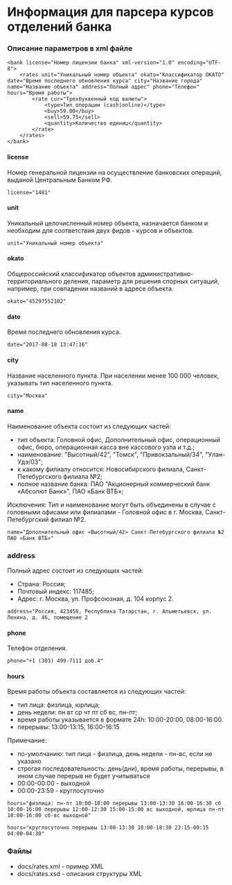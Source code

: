 # Информация для парсера курсов отделений банка 

### Описание параметров в xml файле

```
<bank license="Номер лицензии банка" xml-version="1.0" encoding="UTF-8">
    <rates unit="Уникальный номер объекта" okato="Классификатор ОКАТО" date="Время последнего обновления курса" city="Название города" name="Название объекта" address="Полный адрес" phone="Телефон" hours="Время работы">
        <rate cur="Трехбуквенный код валюты">
            <type>Тип операции (cash|online)</type>
            <buy>59.00</buy>
            <sell>59.75</sell>
            <quantity>Количество единиц</quantity>
        </rate>
    </rates>
</bank>
```

#### license 
Номер генеральной лицензии на осуществление банковских операций, выданой Центральным Банком РФ.

`license="1481"`

#### unit 
Уникальный целочисленный номер объекта, назначается банком и необходим для соответствия двух фидов - курсов и объектов.

`unit="Уникальный номер объекта"`

#### okato
Общероссийский классификатор объектов административно-территориального деления, параметр для решения спорных ситуаций, например, при совпадении названий в адресе объекта.

`okato="45297552102"`

#### date
Время последнего обновления курса.

`date="2017-08-18 13:47:16"`

#### city 
Название населенного пункта. При населении менее 100 000 человек, указывать тип населенного пункта.

`city="Москва"`

#### name 
Наименование объекта состоит из следующих частей: 
- тип объекта: Головной офис, Дополнительный офис, операционный офис, бюро, операционная касса вне кассового узла и т.д.;
- наименование: "Высотный/42",  "Томск", "Привокзальный/34", "Улан-Удэ/03";
- к какому филиалу относится: Новосибирского филиала, Санкт-Петебургского филиала №2;
- полное название банка: ПАО "Акционерный коммерческий банк «Абсолют Банк»", ПАО «Банк ВТБ»;

Исключения: Тип и наименование могут быть объединены в случае с головными офисами или филиалами - Головной офис в г. Москва, Санкт-Петебургский филиал №2.

`name="Дополнительный офис «Высотный/42» Санкт-Петебургского филиала №2 ПАО «Банк ВТБ»"`

### address
Полный адрес состоит из следующих частей:
- Страна: Россия;
- Почтовый индекс: 117485;
- Адрес: г. Москва, ул. Профсоюзная, д. 104 корпус 2.

`address="Россия, 423450, Республика Татарстан, г. Альметьевск, ул. Ленина, д. 46, помещение 2`

#### phone
Телефон отделения.

`phone="+1 (303) 499-7111 доб.4"`

#### hours
Время работы объекта составляется из следующих частей:
- тип лица: физлица, юрлица;
- день недели: пн вт ср чт пт сб вс, пн-пт;
- время работы указывается в формате 24h: 10:00-20:00, 08:00-16:00.
- перерывы: 13:00-13:15, 16:00-16:15

Примечание:
- по-умолчанию: тип лица - физлица, день недели - пн-вс, если не указано
- строгая последовательность: день(дни), время работы, перерывы, в ином случае перерыв не будет учитываться
- 00:00-00:00 - выходной
- 00:00-23:59 - круглосуточно

`hours="физлица: пн-пт 10:00-18:00 перерывы 13:00-13:30 16:00-16:30 сб 10:00-16:00 перерывы 12:00-12:30 15:00-15:00 вс выходной, юрлица пн-пт 10:00-16:00 сб-вс выходной"`

`hours="круглосуточно перерывы 13:00-13:30 18:00-18:30 23:15-00:15 04:00-04:30"`

### Файлы

* docs/rates.xml - пример XML 
* docs/rates.xsd - описания структуры XML